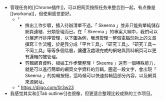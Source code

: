 - 管理任务的[[Chrome插件]]，可以把网页按照任务来整合到一起，有点像是[[workona]]，但使用感觉更好。
    - "
        - 排出工作步驟，插入待辦清單不過，「 Skeema 」並非只能夠單純儲存網頁連結、分類管理而已。在「 Skeema 」的專案大綱中，我們可以分層進行排序管理，以下圖為例，我想管理一整個電腦玩物上的文章撰寫工作流程，於是我分成「平台工具」、「研究工具」、「研究工具－不同工具」等等多個階層，讓還沒處理完成的網站與資料網頁可以更有邏輯的被管理。
        - 剪輯網頁資料，根據工作步驟整理「 Skeema 」還有一個特殊能力，就是可以進行簡單的網頁文字資料的剪輯。圈選一段文字，會出現「 Skeema 」的剪輯按鈕，這時候可以快速剪輯這部分內容，以及網頁來源網址。
    - " https://diigo.com/0r3w23
- 我感觉其实和[[Tab outliner]]也很像，但更适合整理比较成熟的工作项目。

